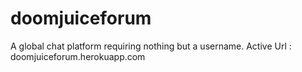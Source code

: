 # doomjuiceforum
A global chat platform requiring nothing but a username.
Active Url : doomjuiceforum.herokuapp.com
